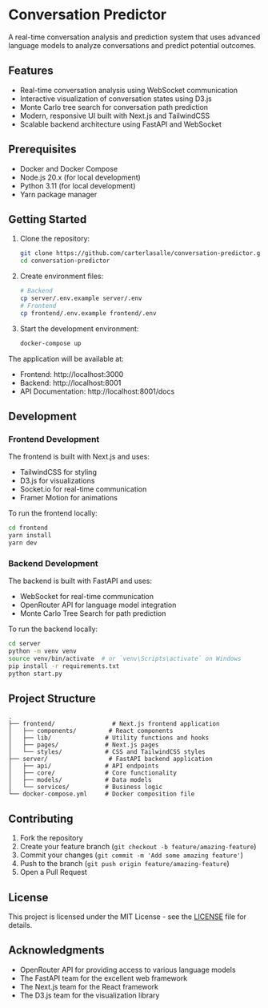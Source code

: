 # Conversation Predictor

A real-time conversation analysis and prediction system that uses advanced language models to analyze conversations and predict potential outcomes.

## Features

- Real-time conversation analysis using WebSocket communication
- Interactive visualization of conversation states using D3.js
- Monte Carlo tree search for conversation path prediction
- Modern, responsive UI built with Next.js and TailwindCSS
- Scalable backend architecture using FastAPI and WebSocket

## Prerequisites

- Docker and Docker Compose
- Node.js 20.x (for local development)
- Python 3.11 (for local development)
- Yarn package manager

## Getting Started

1. Clone the repository:
   ```bash
   git clone https://github.com/carterlasalle/conversation-predictor.git
   cd conversation-predictor
   ```

2. Create environment files:
   ```bash
   # Backend
   cp server/.env.example server/.env
   # Frontend
   cp frontend/.env.example frontend/.env
   ```

3. Start the development environment:
   ```bash
   docker-compose up
   ```

The application will be available at:
- Frontend: http://localhost:3000
- Backend: http://localhost:8001
- API Documentation: http://localhost:8001/docs

## Development

### Frontend Development

The frontend is built with Next.js and uses:
- TailwindCSS for styling
- D3.js for visualizations
- Socket.io for real-time communication
- Framer Motion for animations

To run the frontend locally:
```bash
cd frontend
yarn install
yarn dev
```

### Backend Development

The backend is built with FastAPI and uses:
- WebSocket for real-time communication
- OpenRouter API for language model integration
- Monte Carlo Tree Search for path prediction

To run the backend locally:
```bash
cd server
python -m venv venv
source venv/bin/activate  # or `venv\Scripts\activate` on Windows
pip install -r requirements.txt
python start.py
```

## Project Structure

```
.
├── frontend/                # Next.js frontend application
│   ├── components/         # React components
│   ├── lib/               # Utility functions and hooks
│   ├── pages/             # Next.js pages
│   └── styles/            # CSS and TailwindCSS styles
├── server/                 # FastAPI backend application
│   ├── api/               # API endpoints
│   ├── core/              # Core functionality
│   ├── models/            # Data models
│   └── services/          # Business logic
└── docker-compose.yml     # Docker composition file
```

## Contributing

1. Fork the repository
2. Create your feature branch (`git checkout -b feature/amazing-feature`)
3. Commit your changes (`git commit -m 'Add some amazing feature'`)
4. Push to the branch (`git push origin feature/amazing-feature`)
5. Open a Pull Request

## License

This project is licensed under the MIT License - see the [LICENSE](LICENSE) file for details.

## Acknowledgments

- OpenRouter API for providing access to various language models
- The FastAPI team for the excellent web framework
- The Next.js team for the React framework
- The D3.js team for the visualization library 